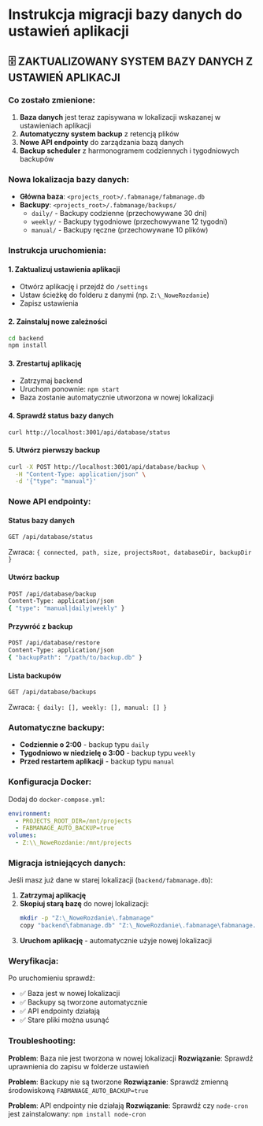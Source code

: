 # Instrukcja migracji bazy danych do ustawień aplikacji

## 🗄️ **ZAKTUALIZOWANY SYSTEM BAZY DANYCH Z USTAWIEŃ APLIKACJI**

### **Co zostało zmienione:**

1. **Baza danych** jest teraz zapisywana w lokalizacji wskazanej w ustawieniach aplikacji
2. **Automatyczny system backup** z retencją plików
3. **Nowe API endpointy** do zarządzania bazą danych
4. **Backup scheduler** z harmonogramem codziennych i tygodniowych backupów

### **Nowa lokalizacja bazy danych:**
- **Główna baza**: `<projects_root>/.fabmanage/fabmanage.db`
- **Backupy**: `<projects_root>/.fabmanage/backups/`
  - `daily/` - Backupy codzienne (przechowywane 30 dni)
  - `weekly/` - Backupy tygodniowe (przechowywane 12 tygodni)
  - `manual/` - Backupy ręczne (przechowywane 10 plików)

### **Instrukcja uruchomienia:**

#### **1. Zaktualizuj ustawienia aplikacji**
- Otwórz aplikację i przejdź do `/settings`
- Ustaw ścieżkę do folderu z danymi (np. `Z:\_NoweRozdanie`)
- Zapisz ustawienia

#### **2. Zainstaluj nowe zależności**
```bash
cd backend
npm install
```

#### **3. Zrestartuj aplikację**
- Zatrzymaj backend
- Uruchom ponownie: `npm start`
- Baza zostanie automatycznie utworzona w nowej lokalizacji

#### **4. Sprawdź status bazy danych**
```bash
curl http://localhost:3001/api/database/status
```

#### **5. Utwórz pierwszy backup**
```bash
curl -X POST http://localhost:3001/api/database/backup \
  -H "Content-Type: application/json" \
  -d '{"type": "manual"}'
```

### **Nowe API endpointy:**

#### **Status bazy danych**
```bash
GET /api/database/status
```
Zwraca: `{ connected, path, size, projectsRoot, databaseDir, backupDir }`

#### **Utwórz backup**
```bash
POST /api/database/backup
Content-Type: application/json
{ "type": "manual|daily|weekly" }
```

#### **Przywróć z backup**
```bash
POST /api/database/restore
Content-Type: application/json
{ "backupPath": "/path/to/backup.db" }
```

#### **Lista backupów**
```bash
GET /api/database/backups
```
Zwraca: `{ daily: [], weekly: [], manual: [] }`

### **Automatyczne backupy:**

- **Codziennie o 2:00** - backup typu `daily`
- **Tygodniowo w niedzielę o 3:00** - backup typu `weekly`
- **Przed restartem aplikacji** - backup typu `manual`

### **Konfiguracja Docker:**

Dodaj do `docker-compose.yml`:
```yaml
environment:
  - PROJECTS_ROOT_DIR=/mnt/projects
  - FABMANAGE_AUTO_BACKUP=true
volumes:
  - Z:\\_NoweRozdanie:/mnt/projects
```

### **Migracja istniejących danych:**

Jeśli masz już dane w starej lokalizacji (`backend/fabmanage.db`):

1. **Zatrzymaj aplikację**
2. **Skopiuj starą bazę** do nowej lokalizacji:
   ```bash
   mkdir -p "Z:\_NoweRozdanie\.fabmanage"
   copy "backend\fabmanage.db" "Z:\_NoweRozdanie\.fabmanage\fabmanage.db"
   ```
3. **Uruchom aplikację** - automatycznie użyje nowej lokalizacji

### **Weryfikacja:**

Po uruchomieniu sprawdź:
- ✅ Baza jest w nowej lokalizacji
- ✅ Backupy są tworzone automatycznie
- ✅ API endpointy działają
- ✅ Stare pliki można usunąć

### **Troubleshooting:**

**Problem**: Baza nie jest tworzona w nowej lokalizacji
**Rozwiązanie**: Sprawdź uprawnienia do zapisu w folderze ustawień

**Problem**: Backupy nie są tworzone
**Rozwiązanie**: Sprawdź zmienną środowiskową `FABMANAGE_AUTO_BACKUP=true`

**Problem**: API endpointy nie działają
**Rozwiązanie**: Sprawdź czy `node-cron` jest zainstalowany: `npm install node-cron`
